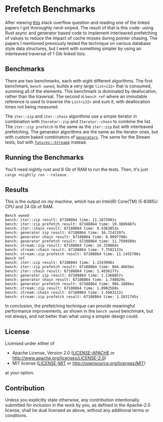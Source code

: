 # Prefetch Benchmarks

After viewing [this](https://stackoverflow.com/questions/72297210/prefetching-and-yielding-to-hide-cache-misses-in-rust) stack overflow question and reading one of the linked papers I got thoroughly nerd-sniped. The result of that is this code- using Rust async and generator based code to implement interleaved prefetching of values to reduce the impact of cache misses during pointer chasing. The papers I mentioned previously tested the technique on various database style data structures, but I went with something simpler by using an interleaved traversal of 1 Gib linked lists.

## Benchmarks

There are two benchmarks, each with eight different algorithms. The first benchmark, `bench owned`, builds a very large `list<i32>` that is consumed, summing all of the elements. This benchmark is dominated by deallocation, rather than the traversal. The second is `bench ref` where an immutable reference is used to traverse the `List<i32>` and sum it, with deallocation times not being measured.

The `iter::zip` and `iter::chain` algorithms use a simple iterator in combination with `Iterator::zip` and `Iterator::chain` to combine the list. The `iter::zip prefetch` is the same as the `iter::zip` but with interleaved prefetching. The generator algorithms are the same as the iterator ones, but with custom baked combinators of [`Generators`](https://doc.rust-lang.org/beta/unstable-book/language-features/generators.html). The same for the Stream tests, but with [`futures::Stream`s](https://docs.rs/futures/latest/futures/stream/trait.Stream.html) instead.

## Running the Benchmarks

You'll need nightly rust and 8 Gb of RAM to run the tests. Then, it's just `cargo +nightly run --release`.

## Results

This is the output on my machine, which has an Intel(R) Core(TM) i5-8365U CPU and 24 Gb of RAM.

```
Bench owned
bench: iter::zip result: 67108864 time: 11.1873901s
bench: iter::zip prefetch result: 67108864 time: 19.3889487s
bench: iter::chain result: 67108864 time: 8.4363853s
bench: generator zip result: 67108864 time: 16.7242197s
bench: generator chain result: 67108864 time: 8.9897788s
bench: generator prefetch result: 67108864 time: 11.7599589s
bench: stream::zip result: 67108864 time: 14.339864s
bench: stream::chain result: 67108864 time: 7.7592133s
bench: stream::zip prefetch result: 67108864 time: 11.1455706s
Bench ref
bench: iter::zip result: 67108864 time: 1.1343996s
bench: iter::zip prefetch result: 67108864 time: 864.4865ms
bench: iter::chain result: 67108864 time: 1.4036277s
bench: generator zip result: 67108864 time: 1.1360857s
bench: generator chain result: 67108864 time: 1.740029s
bench: generator prefetch result: 67108864 time: 904.1086ms
bench: stream::zip result: 67108864 time: 1.0902568s
bench: stream::chain result: 67108864 time: 1.5683112s
bench: stream::zip prefetch result: 67108864 time: 1.2031745s
```

In conclusion, the prefetching technique can provide meaningful performance improvements, as shown in the `bench owned` benchmark, but not always, and not better than what using a simpler design could.

## License

Licensed under either of

* Apache License, Version 2.0
   ([LICENSE-APACHE](LICENSE-APACHE) or http://www.apache.org/licenses/LICENSE-2.0)
* MIT license
   ([LICENSE-MIT](LICENSE-MIT) or http://opensource.org/licenses/MIT)

at your option.

## Contribution

Unless you explicitly state otherwise, any contribution intentionally submitted
for inclusion in the work by you, as defined in the Apache-2.0 license, shall be
dual licensed as above, without any additional terms or conditions.
